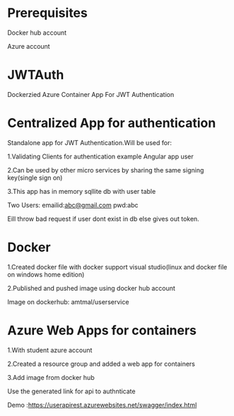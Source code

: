 # Prerequisites

Docker hub account

Azure account

# JWTAuth
Dockerzied Azure Container App For JWT Authentication

# Centralized App for authentication
Standalone app for JWT Authentication.Will be used for:

1.Validating Clients for authentication example Angular app user

2.Can be used by other micro services by sharing the same signing key(single sign on)

3.This app has in memory sqllite db with user table

Two Users:
emailid:abc@gmail.com
pwd:abc

Eill throw bad request if user dont exist in db else gives out token.

# Docker
1.Created  docker file with docker support visual studio(linux and docker file on windows home edition)

2.Published and pushed image using docker hub account

Image on dockerhub: amtmal/userservice

# Azure Web Apps for containers

1.With student azure account

2.Created a resource group and added a web app for containers

3.Add image from docker hub

Use the generated link for api to authnticate

Demo :https://userapirest.azurewebsites.net/swagger/index.html
